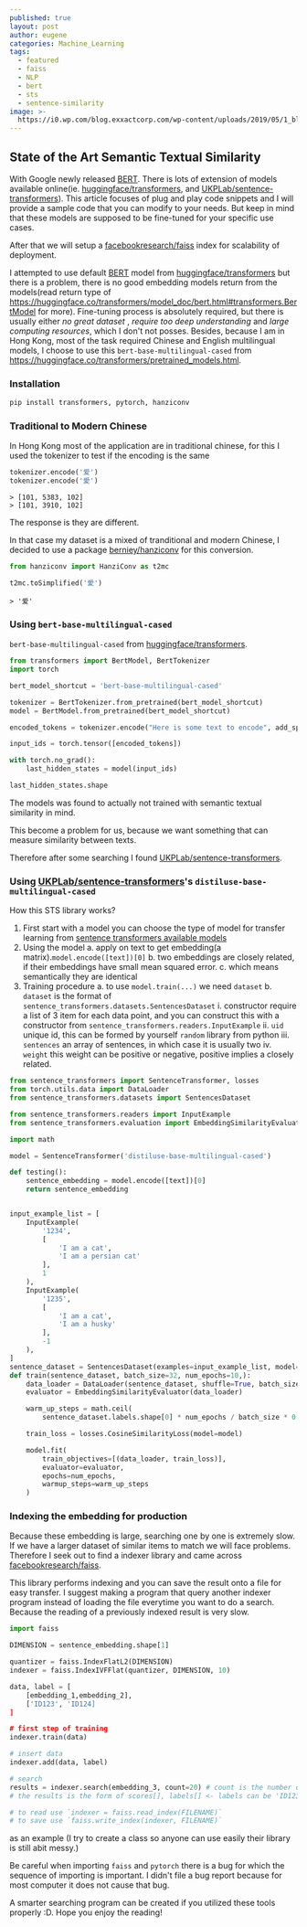 ```yaml
---
published: true
layout: post
author: eugene
categories: Machine_Learning
tags:
  - featured
  - faiss
  - NLP
  - bert
  - sts
  - sentence-similarity
image: >-
  https://i0.wp.com/blog.exxactcorp.com/wp-content/uploads/2019/05/1_blSbN23mOGMZ_DWvTAcO1w.png
---
```


## State of the Art Semantic Textual Similarity

With Google newly released [BERT]. There is lots of extension of models available online(ie. [huggingface/transformers], and [UKPLab/sentence-transformers]). This article focuses of plug and play code snippets and I will provide a sample code that you can modify to your needs. But keep in mind that these models are supposed to be fine-tuned for your specific use cases.

After that we will setup a [facebookresearch/faiss] index for scalability of deployment. 

I attempted to use default [BERT] model from [huggingface/transformers] but there is a problem, there is no good embedding models return from the models(read return type of https://huggingface.co/transformers/model_doc/bert.html#transformers.BertModel for more). Fine-tuning process is absolutely required, but there is usually either _no great dataset_ , _require too deep understanding_ and _large computing resources_, which I don't not posses. Besides, because I am in Hong Kong, most of the task required Chinese and English multilingual models, I choose to use this `bert-base-multilingual-cased` from https://huggingface.co/transformers/pretrained_models.html.

### Installation

```bash
pip install transformers, pytorch, hanziconv 
```

### Traditional to Modern Chinese
In Hong Kong most of the application are in traditional chinese, for this I used the tokenizer to test if the encoding is the same
```python
tokenizer.encode('爱')
tokenizer.encode('愛')
```

```
> [101, 5383, 102]
> [101, 3910, 102]
```
The response is they are different.

In that case my dataset is a mixed of tranditional and modern Chinese, I decided to use a package [berniey/hanziconv] for this conversion.

```python
from hanziconv import HanziConv as t2mc

t2mc.toSimplified('愛')
```

```
> '爱'
```

### Using `bert-base-multilingual-cased`
`bert-base-multilingual-cased` from [huggingface/transformers].
```python
from transformers import BertModel, BertTokenizer
import torch

bert_model_shortcut = 'bert-base-multilingual-cased'

tokenizer = BertTokenizer.from_pretrained(bert_model_shortcut)
model = BertModel.from_pretrained(bert_model_shortcut)

encoded_tokens = tokenizer.encode("Here is some text to encode", add_special_tokens=True)

input_ids = torch.tensor([encoded_tokens])

with torch.no_grad():
    last_hidden_states = model(input_ids)

last_hidden_states.shape 

```

The models was found to actually not trained with semantic textual similarity in mind. 

This become a problem for us, because we want something that can measure similarity between texts. 

Therefore after some searching I found [UKPLab/sentence-transformers].

### Using [UKPLab/sentence-transformers]'s `distiluse-base-multilingual-cased`

How this STS library works?
1. First start with a model you can choose the type of model for transfer learning from [sentence transformers available models]
2. Using the model
	a. apply on text to get embedding(a matrix).`model.encode([text])[0]`
    b. two embeddings are closely related, if their embeddings have small mean squared error.
    c. which means semantically they are identical
3. Training procedure
	a. to use `model.train(...)` we need `dataset`
    b. `dataset` is the format of `sentence_transformers.datasets.SentencesDataset`
    	i. constructor require a list of 3 item for each data point, and you can construct this with a constructor from `sentence_transformers.readers.InputExample`
        ii. `uid` unique id, this can be formed by yourself `random` library from python
        iii. `sentences` an array of sentences, in which case it is usually two
        iv. `weight` this weight can be positive or negative, positive implies a closely related.

```python
from sentence_transformers import SentenceTransformer, losses
from torch.utils.data import DataLoader
from sentence_transformers.datasets import SentencesDataset

from sentence_transformers.readers import InputExample
from sentence_transformers.evaluation import EmbeddingSimilarityEvaluator

import math

model = SentenceTransformer('distiluse-base-multilingual-cased')

def testing():
	sentence_embedding = model.encode([text])[0]
    return sentence_embedding


input_example_list = [
	InputExample(
    	'1234',
        [
        	'I am a cat',
            'I am a persian cat'
        ],
        1
    ),
    InputExample(
    	'1235',
        [
        	'I am a cat',
            'I am a husky'
        ],
        -1
    ),
]
sentence_dataset = SentencesDataset(examples=input_example_list, model=model)
def train(sentence_dataset, batch_size=32, num_epochs=10,):
    data_loader = DataLoader(sentence_dataset, shuffle=True, batch_size=batch_size)
    evaluator = EmbeddingSimilarityEvaluator(data_loader)

    warm_up_steps = math.ceil(
        sentence_dataset.labels.shape[0] * num_epochs / batch_size * 0.1)  # 10% of train data for warm-up

    train_loss = losses.CosineSimilarityLoss(model=model)

    model.fit(
        train_objectives=[(data_loader, train_loss)],
        evaluator=evaluator,
        epochs=num_epochs,
        warmup_steps=warm_up_steps
    )
```

### Indexing the embedding for production
Because these embedding is large, searching one by one is extremely slow. If we have a larger dataset of similar items to match we will face problems. Therefore I seek out to find a indexer library and came across [facebookresearch/faiss]. 

This library performs indexing and you can save the result onto a file for easy transfer. I suggest making a program that query another indexer program instead of loading the file everytime you want to do a search. Because the reading of a previously indexed result is very slow.

```python
import faiss

DIMENSION = sentence_embedding.shape[1]

quantizer = faiss.IndexFlatL2(DIMENSION)
indexer = faiss.IndexIVFFlat(quantizer, DIMENSION, 10)

data, label = [
	[embedding_1,embedding_2],
	['ID123', 'ID124]
]

# first step of training
indexer.train(data)

# insert data
indexer.add(data, label)

# search 
results = indexer.search(embedding_3, count=20) # count is the number of results.
# the results is the form of scores[], labels[] <- labels can be 'ID123' or 'ID124' in our case

# to read use `indexer = faiss.read_index(FILENAME)`
# to save use `faiss.write_index(indexer, FILENAME)`

```

as an example (I try to create a class so anyone can use easily their library is still abit messy.)

Be careful when importing `faiss` and `pytorch` there is a bug for which the sequence of importing is important. I didn't file a bug report because for most computer it does not cause that bug.

A smarter searching program can be created if you utilized these tools properly :D. Hope you enjoy the reading!

[BERT]: https://github.com/google-research/bert
[huggingface/transformers]: https://huggingface.co/
[facebookresearch/faiss]: https://github.com/facebookresearch/faiss
[UKPLab/sentence-transformers]: https://github.com/UKPLab/sentence-transformers
[sentence transformers available models]: https://www.sbert.net/docs/pretrained_models.html
[berniey/hanziconv]: https://github.com/berniey/hanziconv
[Transformer Image]: https://arxiv.org/abs/1706.03762
